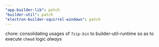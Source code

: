 ```yaml
---
"app-builder-lib": patch
"builder-util": patch
"electron-builder-squirrel-windows": patch
---
```


chore: consolidating usages of `7zip-bin` to builder-util-runtime so as to execute `chmod` logic _always_
